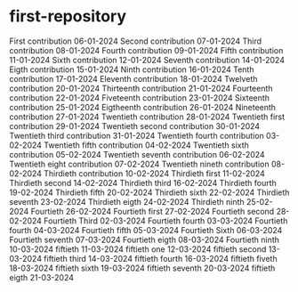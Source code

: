 # first-repository

First contribution 06-01-2024
Second contribution 07-01-2024
Third contribution 08-01-2024
Fourth contribution 09-01-2024
Fifth contribution 11-01-2024
Sixth contribution 12-01-2024
Seventh contribution 14-01-2024
Eigth contribution 15-01-2024
Ninth contribution 16-01-2024
Tenth contribution 17-01-2024
Eleventh contribution 18-01-2024
Twelveth contribution 20-01-2024
Thirteenth contribution 21-01-2024
Fourteenth contribution 22-01-2024
Fiveteenth contribution 23-01-2024
Sixteenth contribution 25-01-2024
Eigtheenth contribution 26-01-2024
Nineteenth contribution 27-01-2024
Twentieth contribution 28-01-2024
Twentieth first contribution 29-01-2024
Twentieth second contribution 30-01-2024
Twentieth third contribution 31-01-2024
Twentieth fourth contribution 03-02-2024
Twentieth fifth contribution 04-02-2024
Twentieth sixth contribution 05-02-2024
Twentieth seventh contribution 06-02-2024
Twentieth eight contribution 07-02-2024
Twentieth nineth contribution 08-02-2024
Thirdieth contribution 10-02-2024
Thirdieth first 11-02-2024
Thirdieth second 14-02-2024
Thirdieth third 16-02-2024
Thirdieth fourth 19-02-2024
Thirdieth fifth 20-02-2024
Thirdieth sixth 22-02-2024
Thirdieth seventh  23-02-2024
Thirdieth eigth 24-02-2024
Thirdieth ninth 25-02-2024
Fourtieth 26-02-2024
Fourtieth first 27-02-2024
Fourtieth second 28-02-2024
Fourtieth Third 02-03-2024
Fourtieth fourth 03-03-2024
Fourtieth fourth 04-03-2024
Fourtieth fifth 05-03-2024
Fourtieth Sixth 06-03-2024
Fourtieth seventh 07-03-2024
Fourtieth eigth 08-03-2024
Fourtieth ninth 10-03-2024
fiftieth 11-03-2024
fiftieth one 12-03-2024
fiftieth second 13-03-2024
fiftieth third 14-03-2024
fiftieth fourth 16-03-2024
fiftieth fiveth 18-03-2024
fiftieth sixth 19-03-2024
fiftieth seventh 20-03-2024
fiftieth eigth 21-03-2024
